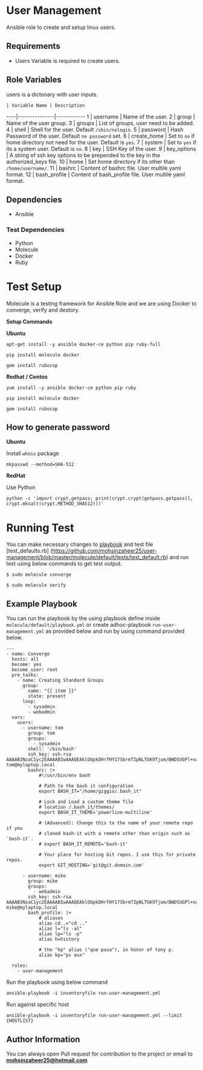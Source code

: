 # User Management

Ansible role to create and setup linux users.

## Requirements

* Users Variable is required to create users.

## Role Variables

users is a dictonary with user inputs.

    | Variable Name | Description
----|---------------|------------
1   | username      | Name of the user.
2   | group         | Name of the user group.
3   | groups        | List of groups, user need to be added.
4   | shell         | Shell for the user. Default `/sbin/nologin`.
5   | password      | Hash Password of the user. Default `no password` set.
6   | create_home   | Set to `no` if home directory not need for the user. Default is `yes`.
7   | system        | Set to `yes` if its a system user. Default is `no`.
8   | key           | SSH Key of the user.
9   | key_options   | A string of ssh key options to be prepended to the key in the authorized_keys file. 
10  | home          | Set home directory if its other than `/home/username/`.
11  | bashrc        | Content of bashrc file. User multile yaml format.
12  | bash_profile  | Content of bash_profile file. User multile yaml format.

## Dependencies

* Ansible

### Test Dependencies

* Python
* Molecule
* Docker
* Ruby

# Test Setup

Molecule is a testing framework for Ansible Role and we are using Docker to converge, verify and destory. 

**Setup Commands**

**Ubuntu**

```
apt-get install -y ansible docker-ce python pip ruby-full

pip install molecule docker

gem install rubocop
```

**Redhat / Centos**

```
yum install -y ansible docker-ce python pip ruby

pip install molecule docker

gem install rubocop

```

## How to generate password

**Ubuntu**

Install `whois` package

```
mkpasswd --method=SHA-512
```
**RedHat** 

Use Python

```
python -c 'import crypt,getpass; print(crypt.crypt(getpass.getpass(), crypt.mksalt(crypt.METHOD_SHA512)))'
```

# Running Test

You can make necessary changes to [playbook](https://github.com/mohsinzaheer25/user-management/blob/master/molecule/default/playbook.yml) and test file [test_defaults.rb] (https://github.com/mohsinzaheer25/user-management/blob/master/molecule/default/tests/test_default.rb) and run test using below commands to get test output.

```
$ sudo molecule converge

$ sudo molecule verify
```

Example Playbook
----------------

You can run the playbook by the using playbook define inside `molecule/default/playbook.yml` or create adhoc-playbook `run-user-management.yml` as provided below and run by using command provided below.

```
---
- name: Converge
  hosts: all
  become: yes
  become_user: root
  pre_tasks:
    - name: Creating Standard Groups
      group:
        name: "{{ item }}"
        state: present
      loop:
        - sysadmin
        - webadmin
  vars:
    users:
      - username: tom
        group: tom
        groups:
          - sysadmin
        shell: '/bin/bash'
        ssh_key: ssh-rsa AAAAB3NzaC1yc2EAAAABIwAAAQEAklOUpkDHrfHY17SbrmTIpNLTGK9Tjom/BWDSUGPl+nafzlHDTYW7hdI4yZ5ew18JH4JW9jbhUFrviQzM7xlELEVf4h9lFX5QVkbPppSwg0cda3Pbv7kOdJ/MTyBlWXFCR+HAo3FXRitBqxiX1nKhXpHAZsMciLq8V6RjsNAQwdsdMFvSlVK/7XAt3FaoJoAsncM1Q9x5+3V0Ww68/eIFmb1zuUFljQJKprrX88XypNDvjYNby6vw/Pb0rwert/EnmZ+AW4OZPnTPI89ZPmVMLuayrD2cE86Z/il8b+gw3r3+1nKatmIkjn2so1d01QraTlMqVSsbxNrRFi9wrf+M7Q== tom@mylaptop.local
        bashrc: |+
            #!/usr/bin/env bash

            # Path to the bash it configuration
            export BASH_IT="/home/giggio/.bash_it"

            # Lock and Load a custom theme file
            # location /.bash_it/themes/
            export BASH_IT_THEME='powerline-multiline'

            # (Advanced): Change this to the name of your remote repo if you
            # cloned bash-it with a remote other than origin such as `bash-it`.
            # export BASH_IT_REMOTE='bash-it'

            # Your place for hosting Git repos. I use this for private repos.
            export GIT_HOSTING='git@git.domain.com'

      - username: mike
        group: mike
        groups:
          - webadmin
        ssh_key: ssh-rsa AAAAB3NzaC1yc2EAAAABIwAAAQEAklOUpkDHrfHY17SbrmTIpNLTGK9Tjom/BWDSUGPl+nafzlHDTYW7hdI4yZ5ew18JH4JW9jbhUFrviQzM7xlELEVf4h9lFX5QVkbPppSwg0cda3Pbv7kOdJ/MTyBlWXFCR+HAo3FXRitBqxiX1nKhXpHAZsMciLq8V6RjsNAQwdsdMFvSlVK/7XAt3FaoJoAsncM1Q9x5+3V0Ww68/eIFmb1zuUFljQJKprrX88XypNDvjYNby6vw/Pb0rwert/EnmZ+AW4OZPnTPI89ZPmVMLuayrD2cE86Z/il8b+gw3r3+1nKatmIkjn2so1d01QraTlMqVSsbxNrRFi9wrf+M7Q== mike@mylaptop.local
        bash_profile: |+
            # aliases
            alias cd..="cd .."
            alias l="ls -al"
            alias lp="ls -p"
            alias h=history

            # the "kp" alias ("que pasa"), in honor of tony p.
            alias kp="ps aux"

  roles:
    - user-management
```

Run the playbook using below command

```
ansible-playbook -i inventoryfile run-user-management.yml
```

Run against specific host

```
ansible-playbook -i inventoryfile run-user-management.yml --limit {HOSTLIST}
```

Author Information
------------------

You can always open Pull request for contribution to the project or email to **mohsinzaheer25@hotmail.com**
